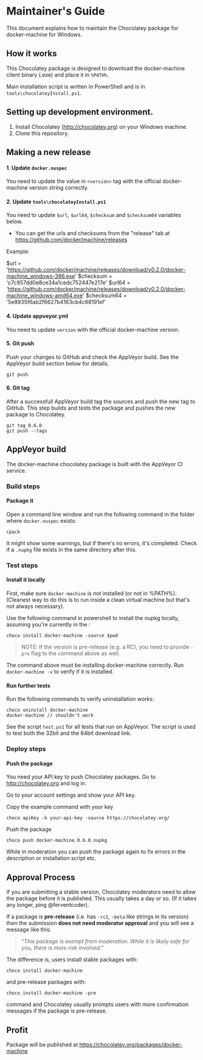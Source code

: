 # Maintainer's Guide

This document explains how to maintain the Chocolatey package
for docker-machine for Windows.

## How it works

This Chocolatey package is designed to download the docker-machine
client binary (.exe) and place it in `%PATH%`.

Main installation script is written in PowerShell and is in
`tools\chocolateyInstall.ps1`.

## Setting up development environment.

1. Install Chocolatey (http://chocolatey.org) on your
   Windows machine.
3. Clone this repository.

## Making a new release

#### 1. Update `docker.nuspec`

You need to update the value in `<version>` tag with
the official docker-machine version string correctly.

#### 2. Update `tools\chocolateyInstall.ps1`

You need to update `$url`, `$url64`, `$checksum` and `$checksum64`
variables below.

* You can get the urls and checksums from the "release" tab at
  https://github.com/docker/machine/releases

Example:

$url            = 'https://github.com/docker/machine/releases/download/v0.2.0/docker-machine_windows-386.exe'
$checksum       = 'c7c957dd0e8ce34a1cedc752447e217e'
$url64          = 'https://github.com/docker/machine/releases/download/v0.2.0/docker-machine_windows-amd64.exe'
$checksum64     = '5e8935f6ab2f6627b4163cb4c68191ef'

#### 4. Update appveyor.yml

You need to update `version` with the official docker-machine version.

#### 5. Git push

Push your changes to GitHub and check the AppVeyor build. See the AppVeyor build section below for details.

    git push

#### 6. Git tag

After a successfull AppVeyor build tag the sources and push the new tag to GitHub. This step builds and tests the package and pushes the new package to Chocolatey.

    git tag 0.6.0
    git push --tags

## AppVeyor build

The docker-machine chocolatey package is built with the AppVeyor CI service.

### Build steps

#### Package it

Open a command line window and run the following command in the folder
where `docker.nuspec` exists:

    cpack

It might show some warnings, but if there's no errors, it's completed.
Check if a `.nupkg` file exists in the same directory after this.

### Test steps

#### Install it locally

First, make sure `docker-machine` is not installed (or not in %PATH%). (Cleanest
way to do this is to run inside a clean virtual machine but that's not
always necessary).

Use the following command in powershell to install the nupkg locally, assuming
you're currently in the :

    choco install docker-machine -source $pwd

> NOTE: If the version is pre-release (e.g. a RC), you need to provide
> `-pre` flag to the command above as well.

The command above must be installing docker-machine correctly. Run `docker-machine -v`
to verify if it is installed.

#### Run further tests

Run the following commands to verify uninstallation works:

    choco uninstall docker-machine
    docker-machine // shouldn't work

See the script `test.ps1` for all tests that run on AppVeyor. The script is used to test both the 32bit and the 64bit download link.

### Deploy steps

#### Push the package

You need your API key to push Chocolatey packages.
Go to http://chocolatey.org and log in.

Go to your account settings and show your API key.

Copy the example command with your key

    choco apiKey -k your-api-key -source https://chocolatey.org/

Push the package

    choco push docker-machine.0.6.0.nupkg

While in moderation you can push the package again to fix errors in the description or installation script etc.

## Approval Process

If you are submitting a stable version, Chocolatey moderators need to
allow the package before it is published. This usually takes a day or
so. (If it takes any longer, ping @ferventcoder).

If a package is **pre-release** (i.e. has `-rc1`, `-beta` like strings
in its version) then the submission **does not need moderator approval**
and you will see a message like this:

> "*This package is exempt from moderation. While it is likely safe for you,
> there is more risk involved.*"

The difference is, users install stable packages with:

    choco install docker-machine

and pre-release packages with:

    choco install docker-machine -pre

command and Chocolatey usually prompts users with more confirmation
messages if the package is pre-release.

## Profit

Package will be published at https://chocolatey.org/packages/docker-machine

